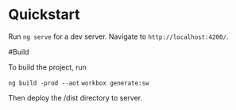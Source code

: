 # Quickstart

Run `ng serve` for a dev server. Navigate to `http://localhost:4200/`.

#Build

To build the project, run

`ng build -prod --aot`
`workbox generate:sw`

Then deploy the /dist directory to server.